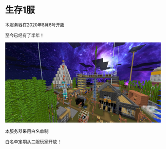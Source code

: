 # 生存1服

本服务器在2020年8月6号开服

至今已经有了半年！

![image-20210205230013893](README.assets/image-20210205230013893.png)

本服务器采用白名单制

白名单定期从二服玩家开放！

